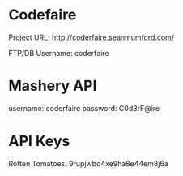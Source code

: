 Codefaire
=========
Project URL:
http://coderfaire.seanmumford.com/

FTP/DB Username:
coderfaire

Mashery API
==============
username: coderfaire
password: C0d3rF@ire

API Keys
============
Rotten Tomatoes: 9rupjwbq4xe9ha8e44em8j6a